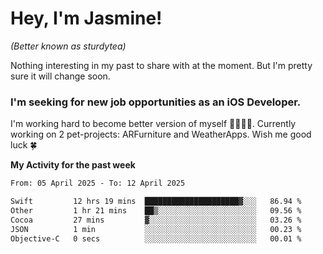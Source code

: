 # Hey, I'm Jasmine!
_(Better known as sturdytea)_

Nothing interesting in my past to share with at the moment. 
But I'm pretty sure it will change soon.

### I'm seeking for new job opportunities as an iOS Developer. 

I'm working hard to become better version of myself 🙇‍♀🏋️‍♀️. 
Currently working on 2 pet-projects: ARFurniture and WeatherApps. 
Wish me good luck 🍀

**My Activity for the past week**

<!--START_SECTION:waka-->

```txt
From: 05 April 2025 - To: 12 April 2025

Swift         12 hrs 19 mins  █████████████████████▓░░░   86.94 %
Other         1 hr 21 mins    ██▒░░░░░░░░░░░░░░░░░░░░░░   09.56 %
Cocoa         27 mins         ▓░░░░░░░░░░░░░░░░░░░░░░░░   03.26 %
JSON          1 min           ░░░░░░░░░░░░░░░░░░░░░░░░░   00.23 %
Objective-C   0 secs          ░░░░░░░░░░░░░░░░░░░░░░░░░   00.01 %
```

<!--END_SECTION:waka-->
